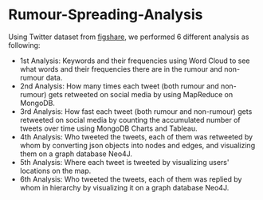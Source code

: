 # Rumour-Spreading-Analysis

Using Twitter dataset from [figshare](https://figshare.com/articles/dataset/PHEME_rumour_scheme_dataset_journalism_use_case/2068650), we performed 6 different analysis as following: 
- 1st Analysis: Keywords and their frequencies using Word Cloud to see what words and their frequencies there are in the rumour and non-rumour data.
- 2nd Analysis: How many times each tweet (both rumour and non-rumour) gets retweeted on social media by using MapReduce on MongoDB. 
- 3rd Analysis: How fast each tweet (both rumour and non-rumour) gets retweeted on social media by counting the accumulated number of tweets over time using MongoDB Charts and Tableau. 
- 4th Analysis: Who tweeted the tweets, each of them was retweeted by whom by converting json objects into nodes and edges, and visualizing them on a graph database Neo4J.
- 5th Analysis: Where each tweet is tweeted by visualizing users' locations on the map. 
- 6th Analysis: Who tweeted the tweets, each of them was replied by whom in hierarchy by visualizing it on a graph database Neo4J. 
